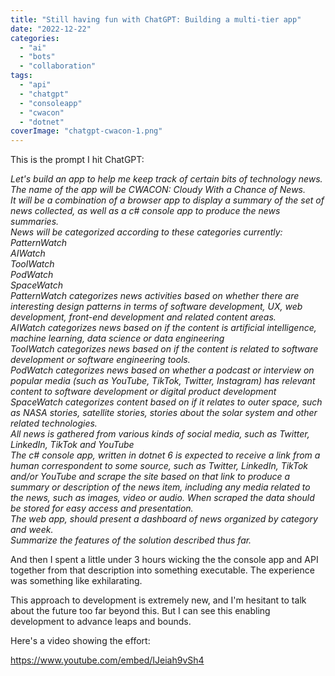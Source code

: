 ```yaml
---
title: "Still having fun with ChatGPT: Building a multi-tier app"
date: "2022-12-22"
categories: 
  - "ai"
  - "bots"
  - "collaboration"
tags: 
  - "api"
  - "chatgpt"
  - "consoleapp"
  - "cwacon"
  - "dotnet"
coverImage: "chatgpt-cwacon-1.png"
---
```


This is the prompt I hit ChatGPT:

_Let's build an app to help me keep track of certain bits of technology news. The name of the app will be CWACON: Cloudy With a Chance of News.  
It will be a combination of a browser app to display a summary of the set of news collected, as well as a c# console app to produce the news summaries.  
News will be categorized according to these categories currently:  
PatternWatch  
AIWatch  
ToolWatch  
PodWatch  
SpaceWatch  
PatternWatch categorizes news activities based on whether there are interesting design patterns in terms of software development, UX, web development, front-end development and related content areas.  
AIWatch categorizes news based on if the content is artificial intelligence, machine learning, data science or data engineering  
ToolWatch categorizes news based on if the content is related to software development or software engineering tools.  
PodWatch categorizes news based on whether a podcast or interview on popular media (such as YouTube, TikTok, Twitter, Instagram) has relevant content to software development or digital product development  
SpaceWatch categorizes content based on if it relates to outer space, such as NASA stories, satellite stories, stories about the solar system and other related technologies.  
All news is gathered from various kinds of social media, such as Twitter, LinkedIn, TikTok and YouTube  
The c# console app, written in dotnet 6 is expected to receive a link from a human correspondent to some source, such as Twitter, LinkedIn, TikTok and/or YouTube and scrape the site based on that link to produce a summary or description of the news item, including any media related to the news, such as images, video or audio. When scraped the data should be stored for easy access and presentation.  
The web app, should present a dashboard of news organized by category and week.  
Summarize the features of the solution described thus far._

And then I spent a little under 3 hours wicking the the console app and API together from that description into something executable. The experience was something like exhilarating.

This approach to development is extremely new, and I'm hesitant to talk about the future too far beyond this. But I can see this enabling development to advance leaps and bounds.

Here's a video showing the effort:

https://www.youtube.com/embed/IJeiah9vSh4
